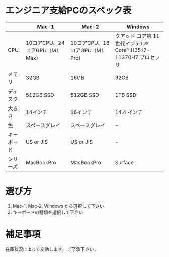 # エンジニア支給PCのスペック表

| | Mac-1 | Mac-2 | Windows |
|----|----|----|----|
|CPU|10コアCPU、24コアGPU（M1 Max）|10コアCPU、16コアGPU（M1 Pro）|クアッド コア第 11 世代インテル® Core™ H35 i7-11370H7 プロセッサ|
|メモリ|32GB|16GB|32GB|
|ディスク|512GB SSD| 512GB SSD| 1TB SSD|
|大きさ|14インチ|16インチ|14.4 インチ|
|色|スペースグレイ|スペースグレイ| - |
|キーボード| US or JIS | US or JIS | - |
|シリーズ| MacBookPro | MacBookPro | Surface |

# 選び方

1. Mac-1, Mac-2, Windows から選択して下さい
2. キーボードの種類を選択して下さい

# 補足事項

在庫状況によって変動します。
ご了承下さい。
